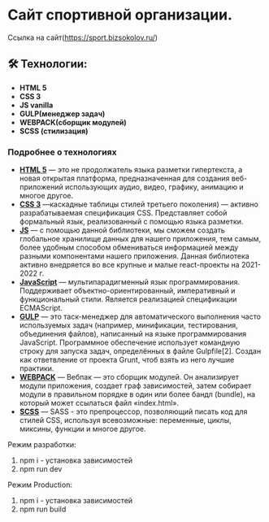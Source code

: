 # Сайт спортивной организации.

Ссылка на сайт(https://sport.bizsokolov.ru/)


## 🛠 Технологии:

- **HTML 5**
- **CSS 3**
- **JS vanilla**
- **GULP(менеджер задач)**
- **WEBPACK(сборщик модулей)**
- **SCSS (стилизация)**


### Подробнее о технологиях

- **[HTML 5](https://ru.wikipedia.org/wiki/HTML5)** — это не продолжатель языка разметки гипертекста, а новая открытая платформа, предназначенная для создания веб-приложений использующих аудио, видео, графику, анимацию и многое другое.
- **[CSS 3](https://developer.mozilla.org/ru/docs/Learn/Getting_started_with_the_web/CSS_basics/)** —каскадные таблицы стилей третьего поколения) — активно разрабатываемая спецификация CSS. Представляет собой формальный язык, реализованный с помощью языка разметки.
- **[JS](https://redux-toolkit.js.org/)** — с помощью данной библиотеки, мы сможем создать глобальное хранилище данных для нашего приложения, тем самым, более удобным способом обмениваться информацией между разными компонентами нашего приложения. Данная библиотека активно внедряется во все крупные и малые react-проекты на 2021-2022 г.
- **[JavaScript](https://ru.wikipedia.org/wiki/JavaScript)** —  мультипарадигменный язык программирования. Поддерживает объектно-ориентированный, императивный и функциональный стили. Является реализацией спецификации ECMAScript.
- **[GULP](https://gulpjs.com/)** —  это таск-менеджер для автоматического выполнения часто используемых задач (например, минификации, тестирования, объединения файлов), написанный на языке программирования JavaScript. Программное обеспечение использует командную строку для запуска задач, определённых в файле Gulpfile[2]. Создан как ответвление от проекта Grunt, чтоб взять из него лучшие практики.
- **[WEBPACK](https://ru.wikipedia.org/wiki/Webpack)** — Вебпак — это сборщик модулей. Он анализирует модули приложения, создает граф зависимостей, затем собирает модули в правильном порядке в один или более бандл (bundle), на который может ссылаться файл «index.html».
- **[SCSS](https://sass-scss.ru/guide/)** — SASS - это препроцессор, позволяющий писать код для стилей CSS, используя всевозможные: переменные, циклы, миксины, функции и многое другое.


Режим разработки:
1. npm i - установка зависимостей
2. npm run dev

Режим Production:
1. npm i - установка зависимостей
2. npm run build
